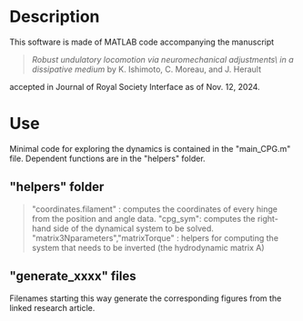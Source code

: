 # Description

This software is made of MATLAB code accompanying the manuscript

> *Robust undulatory locomotion via neuromechanical adjustments\\ in a dissipative medium* by K. Ishimoto, C. Moreau, and J. Herault
>
accepted in Journal of Royal Society Interface as of Nov. 12, 2024.

# Use

Minimal code for exploring the dynamics is contained in the "main_CPG.m" file.
Dependent functions are in the "helpers" folder.

## "helpers" folder

> "coordinates.filament" : computes the coordinates of every hinge from the position and angle data.
> "cpg_sym": computes the right-hand side of the dynamical system to be solved.
>  "matrix3Nparameters","matrixTorque" : helpers for computing the system that needs to be inverted (the hydrodynamic matrix A)

## "generate_xxxx" files

Filenames starting this way generate the corresponding figures from the linked research article.

